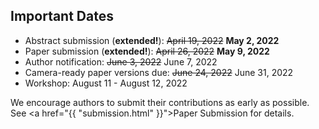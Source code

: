 ## Important Dates

* Abstract submission (<b>extended!</b>): <del>April 19, 2022</del> <b>May 2, 2022</b>
* Paper submission (<b>extended!</b>): <del>April 26, 2022</del> <b>May 9, 2022</b>
* Author notification: <del>June 3, 2022</del> June 7, 2022
* Camera-ready paper versions due: <del>June 24, 2022</del> June 31, 2022
* Workshop: August 11 - August 12, 2022

We encourage authors to submit their contributions as early as possible. See <a href="{{ "submission.html" }}">Paper Submission</a>
for details.
